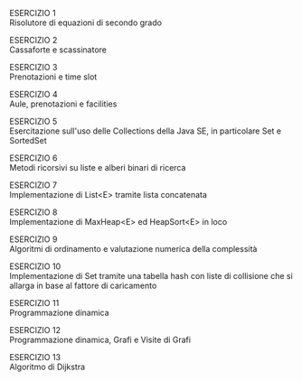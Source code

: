 ESERCIZIO 1 <br>
Risolutore di equazioni di secondo grado      

ESERCIZIO 2 <br>
Cassaforte e scassinatore

ESERCIZIO 3 <br>
Prenotazioni e time slot

ESERCIZIO 4 <br>
Aule, prenotazioni e facilities

ESERCIZIO 5 <br>
Esercitazione sull'uso delle Collections della Java SE, in particolare Set e SortedSet

ESERCIZIO 6 <br>
Metodi ricorsivi su liste e alberi binari di ricerca

ESERCIZIO 7 <br>
Implementazione di List\<E\> tramite lista concatenata

ESERCIZIO 8 <br>
Implementazione di MaxHeap\<E\> ed HeapSort\<E\> in loco

ESERCIZIO 9 <br>
Algoritmi di ordinamento e valutazione numerica della complessità

ESERCIZIO 10 <br>
Implementazione di Set<E> tramite una tabella hash con liste di collisione che si allarga in base al fattore di caricamento

ESERCIZIO 11 <br>
Programmazione dinamica

ESERCIZIO 12 <br>
Programmazione dinamica, Grafi e Visite di Grafi

ESERCIZIO 13 <br>
Algoritmo di Dijkstra

